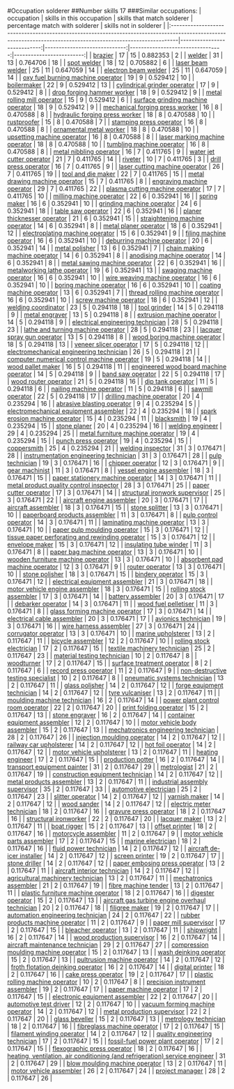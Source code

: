 #Occupation solderer
##Number skills 17
###Similar occupations:
| occupation                                                                                                                                                    |   skills in this occupation |   skills that match solderer |   percentage match with solderer |   skills not in solderer |
|:--------------------------------------------------------------------------------------------------------------------------------------------------------------|----------------------------:|-----------------------------:|---------------------------------:|-------------------------:|
| [brazier](brazier.md)                                                                                                                                         |                          17 |                           15 |                         0.882353 |                        2 |
| [welder](welder.md)                                                                                                                                           |                          31 |                           13 |                         0.764706 |                       18 |
| [spot welder](spot_welder.md)                                                                                                                                 |                          18 |                           12 |                         0.705882 |                        6 |
| [laser beam welder](laser_beam_welder.md)                                                                                                                     |                          25 |                           11 |                         0.647059 |                       14 |
| [electron beam welder](electron_beam_welder.md)                                                                                                               |                          25 |                           11 |                         0.647059 |                       14 |
| [oxy fuel burning machine operator](oxy_fuel_burning_machine_operator.md)                                                                                     |                          19 |                            9 |                         0.529412 |                       10 |
| [boilermaker](boilermaker.md)                                                                                                                                 |                          22 |                            9 |                         0.529412 |                       13 |
| [cylindrical grinder operator](cylindrical_grinder_operator.md)                                                                                               |                          17 |                            9 |                         0.529412 |                        8 |
| [drop forging hammer worker](drop_forging_hammer_worker.md)                                                                                                   |                          18 |                            9 |                         0.529412 |                        9 |
| [metal rolling mill operator](metal_rolling_mill_operator.md)                                                                                                 |                          15 |                            9 |                         0.529412 |                        6 |
| [surface grinding machine operator](surface_grinding_machine_operator.md)                                                                                     |                          18 |                            9 |                         0.529412 |                        9 |
| [mechanical forging press worker](mechanical_forging_press_worker.md)                                                                                         |                          16 |                            8 |                         0.470588 |                        8 |
| [hydraulic forging press worker](hydraulic_forging_press_worker.md)                                                                                           |                          18 |                            8 |                         0.470588 |                       10 |
| [rustproofer](rustproofer.md)                                                                                                                                 |                          15 |                            8 |                         0.470588 |                        7 |
| [stamping press operator](stamping_press_operator.md)                                                                                                         |                          16 |                            8 |                         0.470588 |                        8 |
| [ornamental metal worker](ornamental_metal_worker.md)                                                                                                         |                          18 |                            8 |                         0.470588 |                       10 |
| [upsetting machine operator](upsetting_machine_operator.md)                                                                                                   |                          16 |                            8 |                         0.470588 |                        8 |
| [laser marking machine operator](laser_marking_machine_operator.md)                                                                                           |                          18 |                            8 |                         0.470588 |                       10 |
| [tumbling machine operator](tumbling_machine_operator.md)                                                                                                     |                          16 |                            8 |                         0.470588 |                        8 |
| [metal nibbling operator](metal_nibbling_operator.md)                                                                                                         |                          16 |                            7 |                         0.411765 |                        9 |
| [water jet cutter operator](water_jet_cutter_operator.md)                                                                                                     |                          21 |                            7 |                         0.411765 |                       14 |
| [riveter](riveter.md)                                                                                                                                         |                          10 |                            7 |                         0.411765 |                        3 |
| [drill press operator](drill_press_operator.md)                                                                                                               |                          16 |                            7 |                         0.411765 |                        9 |
| [laser cutting machine operator](laser_cutting_machine_operator.md)                                                                                           |                          26 |                            7 |                         0.411765 |                       19 |
| [tool and die maker](tool_and_die_maker.md)                                                                                                                   |                          22 |                            7 |                         0.411765 |                       15 |
| [metal drawing machine operator](metal_drawing_machine_operator.md)                                                                                           |                          15 |                            7 |                         0.411765 |                        8 |
| [engraving machine operator](engraving_machine_operator.md)                                                                                                   |                          29 |                            7 |                         0.411765 |                       22 |
| [plasma cutting machine operator](plasma_cutting_machine_operator.md)                                                                                         |                          17 |                            7 |                         0.411765 |                       10 |
| [milling machine operator](milling_machine_operator.md)                                                                                                       |                          22 |                            6 |                         0.352941 |                       16 |
| [spring maker](spring_maker.md)                                                                                                                               |                          16 |                            6 |                         0.352941 |                       10 |
| [grinding machine operator](grinding_machine_operator.md)                                                                                                     |                          24 |                            6 |                         0.352941 |                       18 |
| [table saw operator](table_saw_operator.md)                                                                                                                   |                          22 |                            6 |                         0.352941 |                       16 |
| [planer thicknesser operator](planer_thicknesser_operator.md)                                                                                                 |                          21 |                            6 |                         0.352941 |                       15 |
| [straightening machine operator](straightening_machine_operator.md)                                                                                           |                          14 |                            6 |                         0.352941 |                        8 |
| [metal planer operator](metal_planer_operator.md)                                                                                                             |                          18 |                            6 |                         0.352941 |                       12 |
| [electroplating machine operator](electroplating_machine_operator.md)                                                                                         |                          15 |                            6 |                         0.352941 |                        9 |
| [filing machine operator](filing_machine_operator.md)                                                                                                         |                          16 |                            6 |                         0.352941 |                       10 |
| [deburring machine operator](deburring_machine_operator.md)                                                                                                   |                          20 |                            6 |                         0.352941 |                       14 |
| [metal polisher](metal_polisher.md)                                                                                                                           |                          13 |                            6 |                         0.352941 |                        7 |
| [chain making machine operator](chain_making_machine_operator.md)                                                                                             |                          14 |                            6 |                         0.352941 |                        8 |
| [anodising machine operator](anodising_machine_operator.md)                                                                                                   |                          14 |                            6 |                         0.352941 |                        8 |
| [metal sawing machine operator](metal_sawing_machine_operator.md)                                                                                             |                          22 |                            6 |                         0.352941 |                       16 |
| [metalworking lathe operator](metalworking_lathe_operator.md)                                                                                                 |                          19 |                            6 |                         0.352941 |                       13 |
| [swaging machine operator](swaging_machine_operator.md)                                                                                                       |                          16 |                            6 |                         0.352941 |                       10 |
| [wire weaving machine operator](wire_weaving_machine_operator.md)                                                                                             |                          16 |                            6 |                         0.352941 |                       10 |
| [boring machine operator](boring_machine_operator.md)                                                                                                         |                          16 |                            6 |                         0.352941 |                       10 |
| [coating machine operator](coating_machine_operator.md)                                                                                                       |                          13 |                            6 |                         0.352941 |                        7 |
| [thread rolling machine operator](thread_rolling_machine_operator.md)                                                                                         |                          16 |                            6 |                         0.352941 |                       10 |
| [screw machine operator](screw_machine_operator.md)                                                                                                           |                          18 |                            6 |                         0.352941 |                       12 |
| [welding coordinator](welding_coordinator.md)                                                                                                                 |                          23 |                            5 |                         0.294118 |                       18 |
| [tool grinder](tool_grinder.md)                                                                                                                               |                          14 |                            5 |                         0.294118 |                        9 |
| [metal engraver](metal_engraver.md)                                                                                                                           |                          13 |                            5 |                         0.294118 |                        8 |
| [extrusion machine operator](extrusion_machine_operator.md)                                                                                                   |                          14 |                            5 |                         0.294118 |                        9 |
| [electrical engineering technician](electrical_engineering_technician.md)                                                                                     |                          28 |                            5 |                         0.294118 |                       23 |
| [lathe and turning machine operator](lathe_and_turning_machine_operator.md)                                                                                   |                          28 |                            5 |                         0.294118 |                       23 |
| [lacquer spray gun operator](lacquer_spray_gun_operator.md)                                                                                                   |                          13 |                            5 |                         0.294118 |                        8 |
| [wood boring machine operator](wood_boring_machine_operator.md)                                                                                               |                          18 |                            5 |                         0.294118 |                       13 |
| [veneer slicer operator](veneer_slicer_operator.md)                                                                                                           |                          17 |                            5 |                         0.294118 |                       12 |
| [electromechanical engineering technician](electromechanical_engineering_technician.md)                                                                       |                          26 |                            5 |                         0.294118 |                       21 |
| [computer numerical control machine operator](computer_numerical_control_machine_operator.md)                                                                 |                          19 |                            5 |                         0.294118 |                       14 |
| [wood pallet maker](wood_pallet_maker.md)                                                                                                                     |                          16 |                            5 |                         0.294118 |                       11 |
| [engineered wood board machine operator](engineered_wood_board_machine_operator.md)                                                                           |                          14 |                            5 |                         0.294118 |                        9 |
| [band saw operator](band_saw_operator.md)                                                                                                                     |                          22 |                            5 |                         0.294118 |                       17 |
| [wood router operator](wood_router_operator.md)                                                                                                               |                          21 |                            5 |                         0.294118 |                       16 |
| [dip tank operator](dip_tank_operator.md)                                                                                                                     |                          11 |                            5 |                         0.294118 |                        6 |
| [nailing machine operator](nailing_machine_operator.md)                                                                                                       |                          11 |                            5 |                         0.294118 |                        6 |
| [sawmill operator](sawmill_operator.md)                                                                                                                       |                          22 |                            5 |                         0.294118 |                       17 |
| [drilling machine operator](drilling_machine_operator.md)                                                                                                     |                          20 |                            4 |                         0.235294 |                       16 |
| [abrasive blasting operator](abrasive_blasting_operator.md)                                                                                                   |                           9 |                            4 |                         0.235294 |                        5 |
| [electromechanical equipment assembler](electromechanical_equipment_assembler.md)                                                                             |                          22 |                            4 |                         0.235294 |                       18 |
| [spark erosion machine operator](spark_erosion_machine_operator.md)                                                                                           |                          15 |                            4 |                         0.235294 |                       11 |
| [blacksmith](blacksmith.md)                                                                                                                                   |                          19 |                            4 |                         0.235294 |                       15 |
| [stone planer](stone_planer.md)                                                                                                                               |                          20 |                            4 |                         0.235294 |                       16 |
| [welding engineer](welding_engineer.md)                                                                                                                       |                          29 |                            4 |                         0.235294 |                       25 |
| [metal furniture machine operator](metal_furniture_machine_operator.md)                                                                                       |                          19 |                            4 |                         0.235294 |                       15 |
| [punch press operator](punch_press_operator.md)                                                                                                               |                          19 |                            4 |                         0.235294 |                       15 |
| [coppersmith](coppersmith.md)                                                                                                                                 |                          25 |                            4 |                         0.235294 |                       21 |
| [welding inspector](welding_inspector.md)                                                                                                                     |                          31 |                            3 |                         0.176471 |                       28 |
| [instrumentation engineering technician](instrumentation_engineering_technician.md)                                                                           |                          31 |                            3 |                         0.176471 |                       28 |
| [pulp technician](pulp_technician.md)                                                                                                                         |                          19 |                            3 |                         0.176471 |                       16 |
| [chipper operator](chipper_operator.md)                                                                                                                       |                          12 |                            3 |                         0.176471 |                        9 |
| [gear machinist](gear_machinist.md)                                                                                                                           |                          11 |                            3 |                         0.176471 |                        8 |
| [vessel engine assembler](vessel_engine_assembler.md)                                                                                                         |                          18 |                            3 |                         0.176471 |                       15 |
| [paper stationery machine operator](paper_stationery_machine_operator.md)                                                                                     |                          14 |                            3 |                         0.176471 |                       11 |
| [metal product quality control inspector](metal_product_quality_control_inspector.md)                                                                         |                          28 |                            3 |                         0.176471 |                       25 |
| [paper cutter operator](paper_cutter_operator.md)                                                                                                             |                          17 |                            3 |                         0.176471 |                       14 |
| [structural ironwork supervisor](structural_ironwork_supervisor.md)                                                                                           |                          25 |                            3 |                         0.176471 |                       22 |
| [aircraft engine assembler](aircraft_engine_assembler.md)                                                                                                     |                          20 |                            3 |                         0.176471 |                       17 |
| [aircraft assembler](aircraft_assembler.md)                                                                                                                   |                          18 |                            3 |                         0.176471 |                       15 |
| [stone splitter](stone_splitter.md)                                                                                                                           |                          13 |                            3 |                         0.176471 |                       10 |
| [paperboard products assembler](paperboard_products_assembler.md)                                                                                             |                          11 |                            3 |                         0.176471 |                        8 |
| [pulp control operator](pulp_control_operator.md)                                                                                                             |                          14 |                            3 |                         0.176471 |                       11 |
| [laminating machine operator](laminating_machine_operator.md)                                                                                                 |                          13 |                            3 |                         0.176471 |                       10 |
| [paper pulp moulding operator](paper_pulp_moulding_operator.md)                                                                                               |                          15 |                            3 |                         0.176471 |                       12 |
| [tissue paper perforating and rewinding operator](tissue_paper_perforating_and_rewinding_operator.md)                                                         |                          15 |                            3 |                         0.176471 |                       12 |
| [envelope maker](envelope_maker.md)                                                                                                                           |                          15 |                            3 |                         0.176471 |                       12 |
| [insulating tube winder](insulating_tube_winder.md)                                                                                                           |                          11 |                            3 |                         0.176471 |                        8 |
| [paper bag machine operator](paper_bag_machine_operator.md)                                                                                                   |                          13 |                            3 |                         0.176471 |                       10 |
| [wooden furniture machine operator](wooden_furniture_machine_operator.md)                                                                                     |                          13 |                            3 |                         0.176471 |                       10 |
| [absorbent pad machine operator](absorbent_pad_machine_operator.md)                                                                                           |                          12 |                            3 |                         0.176471 |                        9 |
| [router operator](router_operator.md)                                                                                                                         |                          13 |                            3 |                         0.176471 |                       10 |
| [stone polisher](stone_polisher.md)                                                                                                                           |                          18 |                            3 |                         0.176471 |                       15 |
| [bindery operator](bindery_operator.md)                                                                                                                       |                          15 |                            3 |                         0.176471 |                       12 |
| [electrical equipment assembler](electrical_equipment_assembler.md)                                                                                           |                          21 |                            3 |                         0.176471 |                       18 |
| [motor vehicle engine assembler](motor_vehicle_engine_assembler.md)                                                                                           |                          18 |                            3 |                         0.176471 |                       15 |
| [rolling stock assembler](rolling_stock_assembler.md)                                                                                                         |                          17 |                            3 |                         0.176471 |                       14 |
| [battery assembler](battery_assembler.md)                                                                                                                     |                          20 |                            3 |                         0.176471 |                       17 |
| [debarker operator](debarker_operator.md)                                                                                                                     |                          14 |                            3 |                         0.176471 |                       11 |
| [wood fuel pelletiser](wood_fuel_pelletiser.md)                                                                                                               |                          11 |                            3 |                         0.176471 |                        8 |
| [glass forming machine operator](glass_forming_machine_operator.md)                                                                                           |                          17 |                            3 |                         0.176471 |                       14 |
| [electrical cable assembler](electrical_cable_assembler.md)                                                                                                   |                          20 |                            3 |                         0.176471 |                       17 |
| [avionics technician](avionics_technician.md)                                                                                                                 |                          19 |                            3 |                         0.176471 |                       16 |
| [wire harness assembler](wire_harness_assembler.md)                                                                                                           |                          27 |                            3 |                         0.176471 |                       24 |
| [corrugator operator](corrugator_operator.md)                                                                                                                 |                          13 |                            3 |                         0.176471 |                       10 |
| [marine upholsterer](marine_upholsterer.md)                                                                                                                   |                          13 |                            2 |                         0.117647 |                       11 |
| [bicycle assembler](bicycle_assembler.md)                                                                                                                     |                          12 |                            2 |                         0.117647 |                       10 |
| [rolling stock electrician](rolling_stock_electrician.md)                                                                                                     |                          17 |                            2 |                         0.117647 |                       15 |
| [textile machinery technician](textile_machinery_technician.md)                                                                                               |                          25 |                            2 |                         0.117647 |                       23 |
| [material testing technician](material_testing_technician.md)                                                                                                 |                          10 |                            2 |                         0.117647 |                        8 |
| [woodturner](woodturner.md)                                                                                                                                   |                          17 |                            2 |                         0.117647 |                       15 |
| [surface treatment operator](surface_treatment_operator.md)                                                                                                   |                           8 |                            2 |                         0.117647 |                        6 |
| [record press operator](record_press_operator.md)                                                                                                             |                          11 |                            2 |                         0.117647 |                        9 |
| [non-destructive testing specialist](non-destructive_testing_specialist.md)                                                                                   |                          10 |                            2 |                         0.117647 |                        8 |
| [pneumatic systems technician](pneumatic_systems_technician.md)                                                                                               |                          13 |                            2 |                         0.117647 |                       11 |
| [glass polisher](glass_polisher.md)                                                                                                                           |                          14 |                            2 |                         0.117647 |                       12 |
| [forge equipment technician](forge_equipment_technician.md)                                                                                                   |                          14 |                            2 |                         0.117647 |                       12 |
| [tyre vulcaniser](tyre_vulcaniser.md)                                                                                                                         |                          13 |                            2 |                         0.117647 |                       11 |
| [moulding machine technician](moulding_machine_technician.md)                                                                                                 |                          16 |                            2 |                         0.117647 |                       14 |
| [power plant control room operator](power_plant_control_room_operator.md)                                                                                     |                          22 |                            2 |                         0.117647 |                       20 |
| [print folding operator](print_folding_operator.md)                                                                                                           |                          15 |                            2 |                         0.117647 |                       13 |
| [stone engraver](stone_engraver.md)                                                                                                                           |                          16 |                            2 |                         0.117647 |                       14 |
| [container equipment assembler](container_equipment_assembler.md)                                                                                             |                          12 |                            2 |                         0.117647 |                       10 |
| [motor vehicle body assembler](motor_vehicle_body_assembler.md)                                                                                               |                          15 |                            2 |                         0.117647 |                       13 |
| [mechatronics engineering technician](mechatronics_engineering_technician.md)                                                                                 |                          28 |                            2 |                         0.117647 |                       26 |
| [injection moulding operator](injection_moulding_operator.md)                                                                                                 |                          14 |                            2 |                         0.117647 |                       12 |
| [railway car upholsterer](railway_car_upholsterer.md)                                                                                                         |                          14 |                            2 |                         0.117647 |                       12 |
| [hot foil operator](hot_foil_operator.md)                                                                                                                     |                          14 |                            2 |                         0.117647 |                       12 |
| [motor vehicle upholsterer](motor_vehicle_upholsterer.md)                                                                                                     |                          13 |                            2 |                         0.117647 |                       11 |
| [heating engineer](heating_engineer.md)                                                                                                                       |                          17 |                            2 |                         0.117647 |                       15 |
| [production potter](production_potter.md)                                                                                                                     |                          16 |                            2 |                         0.117647 |                       14 |
| [transport equipment painter](transport_equipment_painter.md)                                                                                                 |                          31 |                            2 |                         0.117647 |                       29 |
| [metrologist](metrologist.md)                                                                                                                                 |                          21 |                            2 |                         0.117647 |                       19 |
| [construction equipment technician](construction_equipment_technician.md)                                                                                     |                          14 |                            2 |                         0.117647 |                       12 |
| [metal products assembler](metal_products_assembler.md)                                                                                                       |                          13 |                            2 |                         0.117647 |                       11 |
| [industrial assembly supervisor](industrial_assembly_supervisor.md)                                                                                           |                          35 |                            2 |                         0.117647 |                       33 |
| [automotive electrician](automotive_electrician.md)                                                                                                           |                          25 |                            2 |                         0.117647 |                       23 |
| [slitter operator](slitter_operator.md)                                                                                                                       |                          14 |                            2 |                         0.117647 |                       12 |
| [varnish maker](varnish_maker.md)                                                                                                                             |                          14 |                            2 |                         0.117647 |                       12 |
| [wood sander](wood_sander.md)                                                                                                                                 |                          14 |                            2 |                         0.117647 |                       12 |
| [electric meter technician](electric_meter_technician.md)                                                                                                     |                          18 |                            2 |                         0.117647 |                       16 |
| [gravure press operator](gravure_press_operator.md)                                                                                                           |                          18 |                            2 |                         0.117647 |                       16 |
| [structural ironworker](structural_ironworker.md)                                                                                                             |                          22 |                            2 |                         0.117647 |                       20 |
| [lacquer maker](lacquer_maker.md)                                                                                                                             |                          13 |                            2 |                         0.117647 |                       11 |
| [boat rigger](boat_rigger.md)                                                                                                                                 |                          15 |                            2 |                         0.117647 |                       13 |
| [offset printer](offset_printer.md)                                                                                                                           |                          18 |                            2 |                         0.117647 |                       16 |
| [motorcycle assembler](motorcycle_assembler.md)                                                                                                               |                          11 |                            2 |                         0.117647 |                        9 |
| [motor vehicle parts assembler](motor_vehicle_parts_assembler.md)                                                                                             |                          17 |                            2 |                         0.117647 |                       15 |
| [marine electrician](marine_electrician.md)                                                                                                                   |                          18 |                            2 |                         0.117647 |                       16 |
| [fluid power technician](fluid_power_technician.md)                                                                                                           |                          14 |                            2 |                         0.117647 |                       12 |
| [aircraft de-icer installer](aircraft_de-icer_installer.md)                                                                                                   |                          14 |                            2 |                         0.117647 |                       12 |
| [screen printer](screen_printer.md)                                                                                                                           |                          19 |                            2 |                         0.117647 |                       17 |
| [stone driller](stone_driller.md)                                                                                                                             |                          14 |                            2 |                         0.117647 |                       12 |
| [paper embosing press operator](paper_embosing_press_operator.md)                                                                                             |                          13 |                            2 |                         0.117647 |                       11 |
| [aircraft interior technician](aircraft_interior_technician.md)                                                                                               |                          14 |                            2 |                         0.117647 |                       12 |
| [agricultural machinery technician](agricultural_machinery_technician.md)                                                                                     |                          13 |                            2 |                         0.117647 |                       11 |
| [mechatronics assembler](mechatronics_assembler.md)                                                                                                           |                          21 |                            2 |                         0.117647 |                       19 |
| [fibre machine tender](fibre_machine_tender.md)                                                                                                               |                          13 |                            2 |                         0.117647 |                       11 |
| [plastic furniture machine operator](plastic_furniture_machine_operator.md)                                                                                   |                          18 |                            2 |                         0.117647 |                       16 |
| [digester operator](digester_operator.md)                                                                                                                     |                          15 |                            2 |                         0.117647 |                       13 |
| [aircraft gas turbine engine overhaul technician](aircraft_gas_turbine_engine_overhaul_technician.md)                                                         |                          20 |                            2 |                         0.117647 |                       18 |
| [filigree maker](filigree_maker.md)                                                                                                                           |                          19 |                            2 |                         0.117647 |                       17 |
| [automation engineering technician](automation_engineering_technician.md)                                                                                     |                          24 |                            2 |                         0.117647 |                       22 |
| [rubber products machine operator](rubber_products_machine_operator.md)                                                                                       |                          11 |                            2 |                         0.117647 |                        9 |
| [paper mill supervisor](paper_mill_supervisor.md)                                                                                                             |                          17 |                            2 |                         0.117647 |                       15 |
| [bleacher operator](bleacher_operator.md)                                                                                                                     |                          13 |                            2 |                         0.117647 |                       11 |
| [shipwright](shipwright.md)                                                                                                                                   |                          16 |                            2 |                         0.117647 |                       14 |
| [wood production supervisor](wood_production_supervisor.md)                                                                                                   |                          16 |                            2 |                         0.117647 |                       14 |
| [aircraft maintenance technician](aircraft_maintenance_technician.md)                                                                                         |                          29 |                            2 |                         0.117647 |                       27 |
| [compression moulding machine operator](compression_moulding_machine_operator.md)                                                                             |                          15 |                            2 |                         0.117647 |                       13 |
| [wash deinking operator](wash_deinking_operator.md)                                                                                                           |                          15 |                            2 |                         0.117647 |                       13 |
| [pultrusion machine operator](pultrusion_machine_operator.md)                                                                                                 |                          14 |                            2 |                         0.117647 |                       12 |
| [froth flotation deinking operator](froth_flotation_deinking_operator.md)                                                                                     |                          16 |                            2 |                         0.117647 |                       14 |
| [digital printer](digital_printer.md)                                                                                                                         |                          18 |                            2 |                         0.117647 |                       16 |
| [cake press operator](cake_press_operator.md)                                                                                                                 |                          19 |                            2 |                         0.117647 |                       17 |
| [plastic rolling machine operator](plastic_rolling_machine_operator.md)                                                                                       |                          10 |                            2 |                         0.117647 |                        8 |
| [precision instrument assembler](precision_instrument_assembler.md)                                                                                           |                          19 |                            2 |                         0.117647 |                       17 |
| [paper machine operator](paper_machine_operator.md)                                                                                                           |                          17 |                            2 |                         0.117647 |                       15 |
| [electronic equipment assembler](electronic_equipment_assembler.md)                                                                                           |                          22 |                            2 |                         0.117647 |                       20 |
| [automotive test driver](automotive_test_driver.md)                                                                                                           |                          12 |                            2 |                         0.117647 |                       10 |
| [vacuum forming machine operator](vacuum_forming_machine_operator.md)                                                                                         |                          14 |                            2 |                         0.117647 |                       12 |
| [metal production supervisor](metal_production_supervisor.md)                                                                                                 |                          22 |                            2 |                         0.117647 |                       20 |
| [glass beveller](glass_beveller.md)                                                                                                                           |                          15 |                            2 |                         0.117647 |                       13 |
| [metrology technician](metrology_technician.md)                                                                                                               |                          18 |                            2 |                         0.117647 |                       16 |
| [fibreglass machine operator](fibreglass_machine_operator.md)                                                                                                 |                          17 |                            2 |                         0.117647 |                       15 |
| [filament winding operator](filament_winding_operator.md)                                                                                                     |                          14 |                            2 |                         0.117647 |                       12 |
| [quality engineering technician](quality_engineering_technician.md)                                                                                           |                          17 |                            2 |                         0.117647 |                       15 |
| [fossil-fuel power plant operator](fossil-fuel_power_plant_operator.md)                                                                                       |                          17 |                            2 |                         0.117647 |                       15 |
| [flexographic press operator](flexographic_press_operator.md)                                                                                                 |                          18 |                            2 |                         0.117647 |                       16 |
| [heating, ventilation, air conditioning (and refrigeration) service engineer](heating,_ventilation,_air_conditioning_(and_refrigeration)_service_engineer.md) |                          31 |                            2 |                         0.117647 |                       29 |
| [blow moulding machine operator](blow_moulding_machine_operator.md)                                                                                           |                          13 |                            2 |                         0.117647 |                       11 |
| [motor vehicle assembler](motor_vehicle_assembler.md)                                                                                                         |                          26 |                            2 |                         0.117647 |                       24 |
| [project manager](project_manager.md)                                                                                                                         |                          28 |                            2 |                         0.117647 |                       26 |

